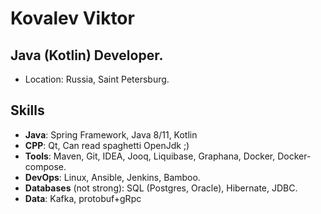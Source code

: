 # Kovalev Viktor
## Java (Kotlin) Developer.

- Location: Russia, Saint Petersburg.

## Skills
- **Java**: Spring Framework, Java 8/11, Kotlin
- **CPP**: Qt, Can read spaghetti OpenJdk ;)
- **Tools**: Maven, Git, IDEA, Jooq, Liquibase, Graphana, Docker, Docker-compose.
- **DevOps**: Linux, Ansible, Jenkins, Bamboo.
- **Databases** (not strong): SQL (Postgres, Oracle), Hibernate, JDBC.
- **Data**: Kafka, protobuf+gRpc

